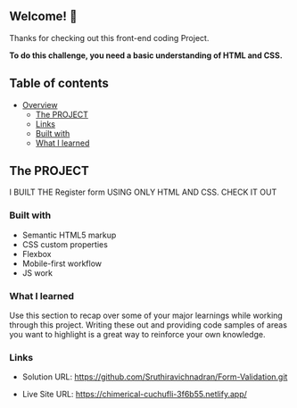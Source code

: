 ## Welcome! 👋

Thanks for checking out this front-end coding Project.

**To do this challenge, you need a basic understanding of HTML and CSS.**

## Table of contents

- [Overview](#overview)
  - [The PROJECT](#the-challenge)
  - [Links](#links)
  - [Built with](#built-with)
  - [What I learned](#what-i-learned)

## The PROJECT 
  I BUILT THE Register form USING ONLY HTML AND CSS.
  CHECK IT OUT 

### Built with

- Semantic HTML5 markup
- CSS custom properties
- Flexbox
- Mobile-first workflow
- JS work

### What I learned

Use this section to recap over some of your major learnings while working through this project. Writing these out and providing code samples of areas you want to highlight is a great way to reinforce your own knowledge.

### Links

- Solution URL: https://github.com/Sruthiravichnadran/Form-Validation.git

- Live Site URL: https://chimerical-cuchufli-3f6b55.netlify.app/